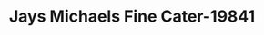 ---
f_zip-code: 19003
f_state-code: PA
title: Jays Michaels Fine Cater-19841
f_phone: 610-896-6626
f_city-only: Ardmore
f_address: 134 Edgewood Rd Ardmore
f_location-unique-id: '19841'
slug: jays-michaels-fine-cater-19841
updated-on: '2024-05-30T13:46:58.046Z'
created-on: '2024-05-30T13:36:59.803Z'
published-on: '2024-05-30T13:54:32.469Z'
f_city-state: cms/city/ardmore-pa.md
f_company: cms/company/jays-michaels-fine-cater.md
f_state: cms/state/pennsylvania.md
layout: '[payday-loan].html'
tags: payday-loan
---